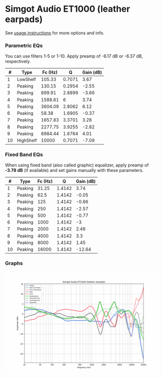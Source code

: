 # Simgot Audio ET1000 (leather earpads)
See [usage instructions](https://github.com/jaakkopasanen/AutoEq#usage) for more options and info.

### Parametric EQs
You can use filters 1-5 or 1-10. Apply preamp of -6.17 dB or -6.37 dB, respectively.

|   # | Type      |   Fc (Hz) |      Q |   Gain (dB) |
|-----|-----------|-----------|--------|-------------|
|   1 | LowShelf  |    105.33 | 0.7071 |        3.67 |
|   2 | Peaking   |    130.15 | 0.2954 |       -2.55 |
|   3 | Peaking   |    899.91 | 2.8899 |       -3.66 |
|   4 | Peaking   |   1588.61 | 6      |        3.74 |
|   5 | Peaking   |   3604.09 | 2.8062 |        6.12 |
|   6 | Peaking   |     58.38 | 1.6905 |       -0.37 |
|   7 | Peaking   |   1657.83 | 3.3701 |        3.28 |
|   8 | Peaking   |   2277.75 | 3.9255 |       -2.82 |
|   9 | Peaking   |   8984.44 | 1.6764 |        4.01 |
|  10 | HighShelf |  10000    | 0.7071 |       -7.09 |

### Fixed Band EQs
When using fixed band (also called graphic) equalizer, apply preamp of **-3.78 dB** (if available) and set gains manually with these parameters.

|   # | Type    |   Fc (Hz) |      Q |   Gain (dB) |
|-----|---------|-----------|--------|-------------|
|   1 | Peaking |     31.25 | 1.4142 |        3.74 |
|   2 | Peaking |     62.5  | 1.4142 |       -0.05 |
|   3 | Peaking |    125    | 1.4142 |       -0.66 |
|   4 | Peaking |    250    | 1.4142 |       -2.57 |
|   5 | Peaking |    500    | 1.4142 |       -0.77 |
|   6 | Peaking |   1000    | 1.4142 |       -3    |
|   7 | Peaking |   2000    | 1.4142 |        2.46 |
|   8 | Peaking |   4000    | 1.4142 |        3.3  |
|   9 | Peaking |   8000    | 1.4142 |        1.45 |
|  10 | Peaking |  16000    | 1.4142 |      -12.64 |

### Graphs
![](./Simgot%20Audio%20ET1000%20(leather%20earpads).png)
